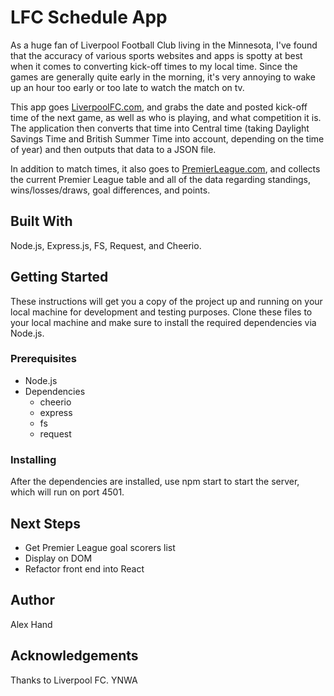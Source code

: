 # LFC Schedule App
As a huge fan of Liverpool Football Club living in the Minnesota, I've found that the accuracy of various sports websites and apps is spotty at best when it comes to converting kick-off times to my local time. Since the games are generally quite early in the morning, it's very annoying to wake up an hour too early or too late to watch the match on tv.

This app goes [LiverpoolFC.com](http://www.liverpoolfc.com/match/2017-18/first-team/fixtures-and-results), and grabs the date and posted kick-off time of the next game, as well as who is playing, and what competition it is. The application then converts that time into Central time (taking Daylight Savings Time and British Summer Time into account, depending on the time of year) and then outputs that data to a JSON file.

In addition to match times, it also goes to [PremierLeague.com](https://www.premierleague.com/tables), and collects the current Premier League table and all of the data regarding standings, wins/losses/draws, goal differences, and points.

## Built With
Node.js, Express.js, FS, Request, and Cheerio.

## Getting Started
These instructions will get you a copy of the project up and running on your local machine for development and testing purposes. Clone these files to your local machine and make sure to install the required dependencies via Node.js.


### Prerequisites
- Node.js
- Dependencies
	- cheerio
	- express
	- fs
	- request

### Installing
After the dependencies are installed, use npm start to start the server, which will run on port 4501.  

## Next Steps
- Get Premier League goal scorers list
- Display on DOM
- Refactor front end into React

## Author
Alex Hand

## Acknowledgements
Thanks to Liverpool FC. YNWA